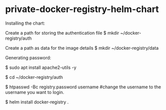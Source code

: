 # private-docker-registry-helm-chart

Installing the chart:

Create a path for storing the authentication file
$ mkdir ~/docker-registry/auth

Create a path as data for the image details
$ mkdir ~/docker-registry/data

Generating password:

$ sudo apt install apache2-utils -y

$ cd ~/docker-registry/auth

$ htpasswd -Bc registry.password username #change the username to the username you want to login.

$ helm install docker-registry .



